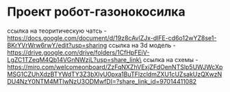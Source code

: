 # Проект робот-газонокосилка

ссылка на теоритическую чатсь - https://docs.google.com/document/d/19z8cAvlZJx-dlFE-cd6o12wYZ8se1-BKrYVrWrw6rwY/edit?usp=sharing
ссылка на 3d модель - https://drive.google.com/drive/folders/1CfHpFEiV-LgZC1TZeqM4Qb14VGnNWzjL?usp=share_link\
ссылка на схемы - https://miro.com/welcomeonboard/ZzFqNXZhVExjZFdOenNTSlp5UWJWcXpMSG1CZUhXdzBTYWdTY3Z3bXIyU0pxa1BuTFlzcldmZXU1cUZsakUzQXwzNDU4NzY0NTM4MTIwNzU3ODMwfDI=?share_link_id=97014411082
